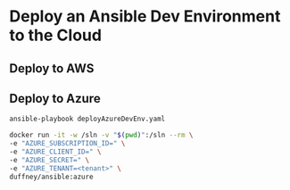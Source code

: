 # Deploy an Ansible Dev Environment to the Cloud

## Deploy to AWS

## Deploy to Azure

```bash
ansible-playbook deployAzureDevEnv.yaml
```

````bash
docker run -it -w /sln -v "$(pwd)":/sln --rm \
-e "AZURE_SUBSCRIPTION_ID=" \
-e "AZURE_CLIENT_ID=" \
-e "AZURE_SECRET=" \
-e "AZURE_TENANT=<tenant>" \
duffney/ansible:azure
````
